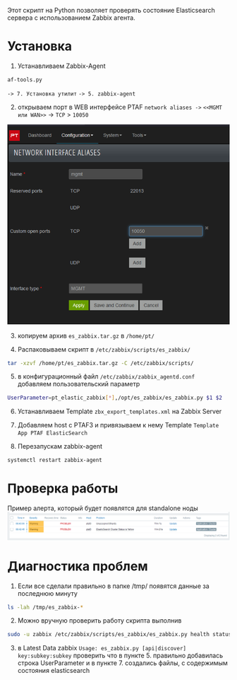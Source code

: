 Этот скрипт на Python позволяет проверять состояние Elasticsearch сервера с использованием Zabbix агента.

# Установка

1. Устанавливаем Zabbix-Agent
```bash
af-tools.py 
```
`-> 7. Установка утилит`
`-> 5. zabbix-agent`

2. открываем порт в WEB интерфейсе PTAF `network aliases ->` `<<MGMT или WAN>>` -> `TCP` > `10050`
<img src="/.images/2024-06-18_07-21-31.png" alt="Описание изображения">


3. копируем архив `es_zabbix.tar.gz` в `/home/pt/`

4. Распаковываем скрипт в `/etc/zabbix/scripts/es_zabbix/`

```bash
tar -xzvf /home/pt/es_zabbix.tar.gz -C /etc/zabbix/scripts/
```

5. в конфигурационный файл `/etc/zabbix/zabbix_agentd.conf` добавляем пользовательский параметр

```bash
UserParameter=pt_elastic_zabbix[*],/opt/es_zabbix/es_zabbix.py $1 $2
```

6. Устанавливаем Template `zbx_export_templates.xml` на Zabbix Server

7. Добавляем host с PTAF3 и привязываем к нему Template `Template App PTAF ElasticSearch`

8. Перезапускам zabbix-agent

```bash
systemctl restart zabbix-agent
```

# Проверка работы
Пример алерта, который будет появлятся для standalone ноды
<img src="/.images/2024-06-18_08-54-32.png" alt="Описание изображения">



# Диагностика проблем
1. Если все сделали правильно в папке /tmp/ появятся данные за последнюю минуту
```bash
ls -lah /tmp/es_zabbix-*
```

2. Можно вручную проверить работу скрипта выполнив 

```bash
sudo -u zabbix /etc/zabbix/scripts/es_zabbix/es_zabbix.py health status`
```

3. в Latest Data zabbix
`Usage: es_zabbix.py [api|discover] key:subkey:subkey`
проверить что в пункте 5. правильно добавилась строка UserParameter
и в пункте 7. создались файлы, с содержимым состояния elasticsearch
